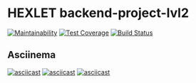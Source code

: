 # HEXLET backend-project-lvl2
[![Maintainability](https://api.codeclimate.com/v1/badges/4b102018e80368ee72c1/maintainability)](https://codeclimate.com/github/allkas/backend-project-lvl2/maintainability)
[![Test Coverage](https://api.codeclimate.com/v1/badges/4b102018e80368ee72c1/test_coverage)](https://codeclimate.com/github/allkas/backend-project-lvl2/test_coverage)
[![Build Status](https://travis-ci.com/allkas/backend-project-lvl2.svg?branch=master)](https://travis-ci.com/allkas/backend-project-lvl2)
## Asciinema
[![asciicast](https://asciinema.org/a/305908.svg)](https://asciinema.org/a/305908)
[![asciicast](https://asciinema.org/a/9SAYoDRo29BbpZYJIHjC0PhNJ.svg)](https://asciinema.org/a/9SAYoDRo29BbpZYJIHjC0PhNJ)
[![asciicast](https://asciinema.org/a/2YmHLvRm0bf9HuvMpLgaTbsCb.svg)](https://asciinema.org/a/2YmHLvRm0bf9HuvMpLgaTbsCb)
